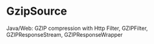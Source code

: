 GzipSource
==========

Java/Web: GZIP compression with Http Filter, GZIPFilter, GZIPResponseStream, GZIPResponseWrapper
